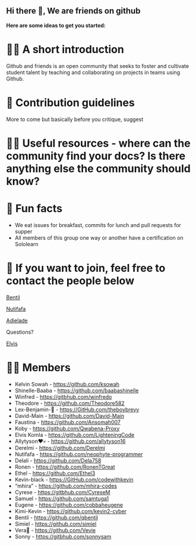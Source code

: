 
## Hi there 👋,  We are friends on github



**Here are some ideas to get you started:**

# 🙋‍♀️ A short introduction 

Github and friends is an open community that seeks to foster and cultivate student talent by teaching and collaborating on projects in teams using Github.

# 🌈 Contribution guidelines 

More to come but basically before you critique, suggest 

# 👩‍💻 Useful resources - where can the community find your docs? Is there anything else the community should know?

# 🍿 Fun facts

- We eat issues for breakfast, commits for lunch and pull requests for supper
- All members of this group one way or another have a certification on Sololearn


# 🚀 If you want to join, feel free to contact the people below

[Bentil](https://wa.me/233556844331)

[Nutifafa](https://wa.me/233502297337)

[Adielade](https://wa.me/233275025158)

Questions?

[Elvis](https://wa.me/233267658663)



# 👯‍♂️ Members

- Kelvin Sowah - https://github.com/ksowah 
- Shinelle-Baaba - https://github.com/baabashinelle 
- Winfred - https://gitbhub.com/winfredo 
- Theodore - https://github.com/Theodore582 
- Lex-Benjamin-🍁 - https://GitHub.com/theboybreyy 
- David-Main - https://github.com/David-Main 
- Faustina - https://github.com/Ansomah007 
- Koby - https://github.com/Qwabena-Proxy 
- Elvis Komla - https://github.com/LighteningCode 
- Allytyson❤️💀 - https://github.com/allytyson16 
- Derelmi - https://github.com/Derelmi 
- Nutifafa - https://github.com/neophyte-programmer 
- Delali - https://github.com/Dela758 
- Ronen - https://github.com/RonenTGreat 
- Ethel - https://github.com/Ethel3 
- Kevin-black - https://GitHub.com/codewithkevin 
- “mhira” - https://github.com/mhira-codes 
- Cyrese - https://gitbhub.com/CyreseM 
- Samuel - https://github.com/samtuga1 
- Eugene - https://github.com/cobbaheugene 
- Kimi-Kevin - https://github.com/kevin2-cyber 
- Bentil - https://github.com/qbentil 
- Simiel - https://github.com/simiel 
- Vera🦋 - https://github.com/Vevie 
- Sonny - https://gitbhub.com/sonnysam 

